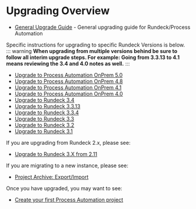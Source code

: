 # Upgrading Overview

- [General Upgrade Guide](upgrading.md) - General upgrading guide for Rundeck/Process Automation

Specific instructions for upgrading to specific Rundeck Versions is below.  
::: warning
**When upgrading from multiple versions behind be sure to follow all interim upgrade steps.  For example: Going from 3.3.13 to 4.1 means reviewing the 3.4 and 4.0 notes as well.**
:::

- [Upgrade to Process Automation OnPrem 5.0](upgrading-to-5.0.md)
- [Upgrade to Process Automation OnPrem 4.8](upgrading-to-4.8.md)
- [Upgrade to Process Automation OnPrem 4.1](upgrading-to-4.1.md)
- [Upgrade to Process Automation OnPrem 4.0](upgrading-to-4.md)
- [Upgrade to Rundeck 3.4](upgrading-to-rundeck-3.4.md)
- [Upgrade to Rundeck 3.3.13](upgrading-to-rundeck-3.3.13.md)
- [Upgrade to Rundeck 3.3.4](upgrading-to-rundeck-3.3.4.md)
- [Upgrade to Rundeck 3.3](upgrading-to-rundeck-3.3.md)
- [Upgrade to Rundeck 3.2](upgrading-to-rundeck-3.2.md)
- [Upgrade to Rundeck 3.1](upgrading-to-rundeck-3.1.md)


If you are upgrading from Rundeck 2.x, please see:

- [Upgrade to Rundeck 3.X from 2.11](upgrading-to-rundeck3.md)

If you are migrating to a new instance, please see:
- [Project Archive: Export/Import](/manual/projects/project-archive.md)

Once you have upgraded, you may want to see:

- [Create your first Process Automation project](/manual/03-getting-started.md#project-setup)

